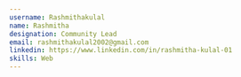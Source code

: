 ```yaml
---
username: Rashmithakulal
name: Rashmitha
designation: Community Lead
email: rashmithakulal2002@gmail.com
linkedin: https://www.linkedin.com/in/rashmitha-kulal-01
skills: Web
---
```

